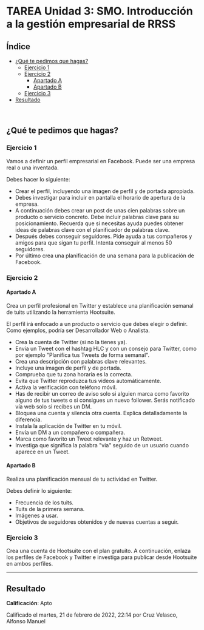 # TAREA Unidad 3: SMO. Introducción a la gestión empresarial de RRSS

## Índice

- [¿Qué te pedimos que hagas?](#qué-te-pedimos-que-hagas)
	- [Ejercicio 1](#ejercicio-1)
	- [Ejercicio 2](#ejercicio-2)
		- [Apartado A](#apartado-a)
		- [Apartado B](#apartado-b)
	- [Ejercicio 3](#ejercicio-3)
- [Resultado](#resultado)

<br>

## ¿Qué te pedimos que hagas?

### Ejercicio 1

Vamos a definir un perfil empresarial en Facebook. Puede ser una empresa real o una inventada. 

Debes hacer lo siguiente:

- Crear el perfil, incluyendo una imagen de perfil y de portada apropiada.
- Debes investigar para incluir en pantalla el horario de apertura de la empresa.
- A continuación debes crear un post de unas cien palabras sobre un producto o servicio concreto. Debe incluir palabras clave para su posicionamiento. Recuerda que si necesitas ayuda puedes obtener ideas de palabras clave con el planificador de palabras clave.
- Después debes conseguir seguidores. Pide ayuda a tus compañeros y amigos para que sigan tu perfil. Intenta conseguir al menos 50 seguidores.
- Por último crea una planificación de una semana para la publicación de Facebook.

### Ejercicio 2

#### Apartado A

Crea un perfil profesional en Twitter y establece una planificación semanal de tuits utilizando la herramienta Hootsuite.

El perfil irá enfocado a un producto o servicio que debes elegir o definir. Como ejemplos, podría ser Desarrollador Web o Analista.

- Crea la cuenta de Twitter (si no la tienes ya).
- Envía un Tweet con el hashtag HLC y con un consejo para Twitter, como por ejemplo "Planifica tus Tweets de forma semanal".
- Crea una descripción con palabras clave relevantes.
- Incluye una imagen de perfil y de portada.
- Comprueba que tu zona horaria es la correcta.
- Evita que Twitter reproduzca tus videos automáticamente.
- Activa la verificación con teléfono móvil.
- Has de recibir un correo de aviso solo si alguien marca como favorito alguno de tus tweets o si consigues un nuevo follower. Serás notificado vía web solo si recibes un DM.
- Bloquea una cuenta y silencia otra cuenta. Explica detalladamente la
diferencia.
- Instala la aplicación de Twitter en tu móvil.
- Envía un DM a un compañero o compañera.
- Marca como favorito un Tweet relevante y haz un Retweet.
- Investiga que significa la palabra "via" seguido de un usuario cuando aparece en un Tweet.

#### Apartado B

Realiza una planificación mensual de tu actividad en Twitter.

Debes definir lo siguiente:

- Frecuencia de los tuits.
- Tuits de la primera semana.
- Imágenes a usar.
- Objetivos de seguidores obtenidos y de nuevas cuentas a seguir.

### Ejercicio 3

Crea una cuenta de Hootsuite con el plan gratuito. A continuación, enlaza los perfiles de Facebook y Twitter e investiga para publicar desde Hootsuite en ambos perfiles.

---

## Resultado

**Calificación**: Apto

Calificado el martes, 21 de febrero de 2022, 22:14 por Cruz Velasco, Alfonso Manuel